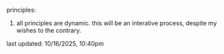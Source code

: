 principles:

1. all principles are dynamic. this will be an interative process, despite my wishes to the contrary.

last updated: 10/16/2025, 10:40pm
